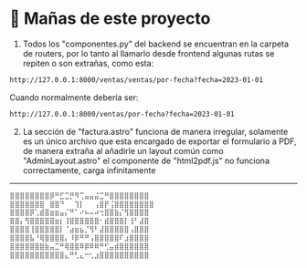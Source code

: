 # 🧩 Mañas de este proyecto

1. Todos los "componentes.py" del backend se encuentran en la carpeta de routers, por lo tanto al llamarlo desde frontend algunas rutas se repiten o son extrañas, como esta:
```bash
http://127.0.0.1:8000/ventas/ventas/por-fecha?fecha=2023-01-01
```
Cuando normalmente debería ser:
```bash
http://127.0.0.1:8000/ventas/por-fecha?fecha=2023-01-01
```
2. La sección de "factura.astro" funciona de manera irregular, solamente es un único archivo que esta encargado de exportar el formulario a PDF, de manera extraña al añadirle un layout común como "AdminLayout.astro" el componente de "html2pdf.js" no funciona correctamente, carga infinitamente
---
```bash
⣿⣿⣿⣿⣿⣿⣿⣿⡿⠛⣋⣉⡛⠻⢉⣤⣤⣬⣉⠛⣿⣿⣿⣿⣿⣿⣿⣿
⣿⣿⣿⣿⣿⣿⣿⠀⣿⣿⠙⠀⠀⢹⡇⠀⠀⢠⣿⡟⢨⣿⣿⣿⣿⣿⣿⣿⣿
⣿⣿⣿⣿⡿⢁⣾⣿⣶⣶⣤⡌⠛⠁⠔⠦⠤⠴⢒⣿⣿⣷⡌⢻⣿⣿⣿⣿
⣿⣿⡄⢻⣿⣿⣿⣿⣿⣶⡆⢸⣿⣿⣿⣿⣿⣿⠂⣾⣿⣿⣿⡇⢸⠃⣼⣿
⣿⣿⣿⣿⢸⣿⣿⣿⣿⣿⡇⠈⣴⣶⣦⡈⢻⠃⣼⣿⣿⣿⣿⣿⢠⣿⣿⣿
⣿⣿⣿⣿⣧⠘⢿⣿⣿⣿⣿⡄⠸⡿⠛⠛⢠⣿⣿⣿⣿⣿⠏⣰⣿⣿⣿⣿
⣿⣿⣿⣿⣿⣿⣿⣷⣤⣉⠛⢿⣿⣿⠿⡿⠿⠿⠛⢋⣤⣾⣿⣿⣿⣿⣿⣿
⣿⣿⣿⣿⣿⣿⣿⣿⣿⣿⣿⣄⠛⢃⣄⠒⢂⣰⣿⣿⣿⣿⣿⣿⣿⣿⣿⣿
```
